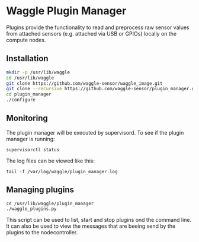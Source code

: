 # Waggle Plugin Manager

Plugins provide the functionality to read and preprocess raw sensor values from attached sensors (e.g. attached via USB or GPIOs) locally on the compute nodes.

## Installation

```bash
mkdir -p /usr/lib/waggle
cd /usr/lib/waggle
git clone https://github.com/waggle-sensor/waggle_image.git
git clone --recursive https://github.com/waggle-sensor/plugin_manager.git
cd plugin_manager
./configure
```

## Monitoring
The plugin manager will be executed by supervisord. To see if the plugin manager is running:
```
supervisorctl status
```

The log files can be viewed like this:
```
tail -f /var/log/waggle/plugin_manager.log
```

## Managing plugins
```
cd /usr/lib/waggle/plugin_manager
./waggle_plugins.py
```
This script can be used to list, start and stop plugins ond the command line. It can also be used to view the messages that are beeing send by the plugins to the nodecontroller.





